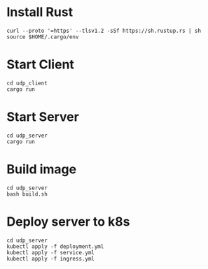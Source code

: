 # Install Rust

```
curl --proto '=https' --tlsv1.2 -sSf https://sh.rustup.rs | sh
source $HOME/.cargo/env
```

# Start Client

```
cd udp_client
cargo run
```

# Start Server

```
cd udp_server
cargo run
```

# Build image

```
cd udp_server
bash build.sh
```

# Deploy server to k8s

```
cd udp_server
kubectl apply -f deployment.yml
kubectl apply -f service.yml
kubectl apply -f ingress.yml
```
